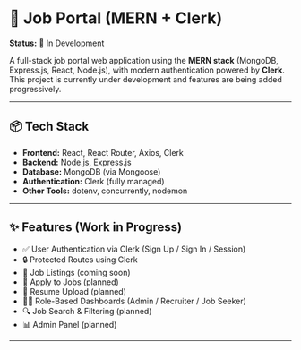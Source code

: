# 🚀 Job Portal (MERN + Clerk)  
**Status:** 🧪 In Development

A full-stack job portal web application using the **MERN stack** (MongoDB, Express.js, React, Node.js), with modern authentication powered by **Clerk**. This project is currently under development and features are being added progressively.

---

## 📦 Tech Stack

- **Frontend:** React, React Router, Axios, Clerk
- **Backend:** Node.js, Express.js
- **Database:** MongoDB (via Mongoose)
- **Authentication:** Clerk (fully managed)
- **Other Tools:** dotenv, concurrently, nodemon

---

## ✨ Features (Work in Progress)

- ✅ User Authentication via Clerk (Sign Up / Sign In / Session)
- 🔒 Protected Routes using Clerk
- 🚀 Job Listings (coming soon)
- 📝 Apply to Jobs (planned)
- 📁 Resume Upload (planned)
- 🧑‍💼 Role-Based Dashboards (Admin / Recruiter / Job Seeker)
- 🔍 Job Search & Filtering (planned)
- 📊 Admin Panel (planned)

---

